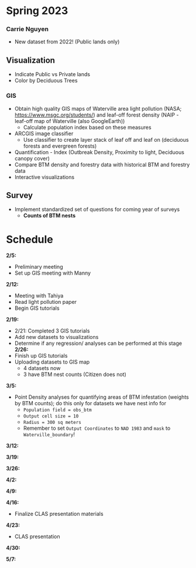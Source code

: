 # Spring 2023
### Carrie Nguyen

- New dataset from 2022! (Public lands only)
## Visualization
- Indicate Public vs Private lands
- Color by Deciduous Trees
### GIS
- Obtain high quality GIS maps of Waterville area light pollution (NASA; https://www.msgc.org/students/) and leaf-off forest density (NAIP - leaf-off map of Waterville (also GoogleEarth))
  - Calculate population index based on these measures
- ARCGIS image classifier 
  - Use classifier to create layer stack of leaf off and leaf on (deciduous forests and evergreen forests)
- Quantification - Index (Outbreak Density, Proximity to light, Deciduous canopy cover)
- Compare BTM density and forestry data with historical BTM and forestry data
- Interactive visualizations

## Survey
- Implement standardized set of questions for coming year of surveys
  - **Counts of BTM nests**

# Schedule
**2/5:**
- Preliminary meeting
- Set up GIS meeting with Manny

**2/12:**
- Meeting with Tahiya
- Read light pollution paper
- Begin GIS tutorials

**2/19:**
- 2/21: Completed 3 GIS tutorials
- Add new datasets to visualizations
- Determine if any regression/ analyses can be performed at this stage
**2/26:**
- Finish up GIS tutorials
- Uploading datasets to GIS map
  - 4 datasets now
  - 3 have BTM nest counts (Citizen does not)

**3/5:**
- Point Density analyses for quantifying areas of BTM infestation (weights by BTM counts); do this only for datasets we have nest info for
  - `Population field = obs_btm`
  -  `Output cell size = 10`
  -  `Radius = 300 sq meters`
  -  Remember to set `Output Coordinates` to `NAD 1983` and `mask` to `Waterville_boundary`!

**3/12:**

**3/19:**

**3/26:**

**4/2:**

**4/9:**

**4/16:**
- Finalize CLAS presentation materials

**4/23:**
- CLAS presentation

**4/30:**

**5/7:**
